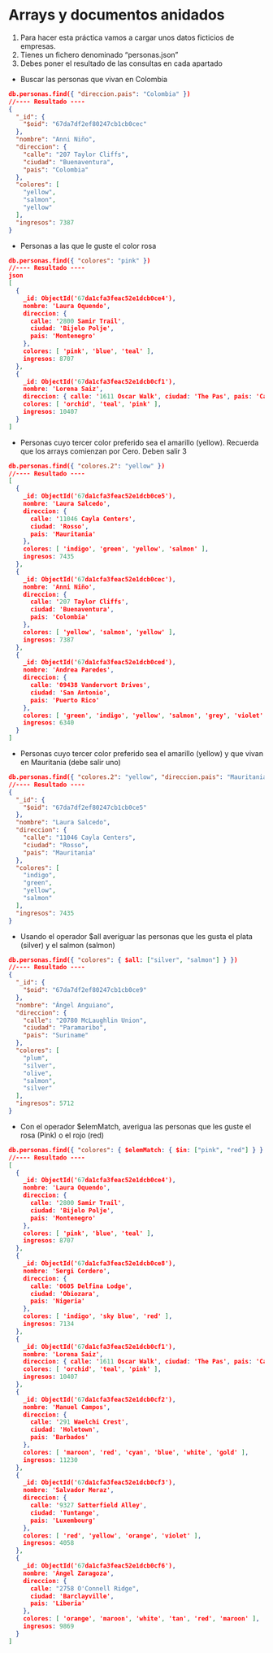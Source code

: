 # Arrays y documentos anidados

1. Para hacer esta práctica vamos a cargar unos datos ficticios de empresas.
2. Tienes un fichero denominado “personas.json”
3. Debes poner el resultado de las consultas en cada apartado

- Buscar las personas que vivan en Colombia
``` json
db.personas.find({ "direccion.pais": "Colombia" })
//---- Resultado ----
{
  "_id": {
    "$oid": "67da7df2ef80247cb1cb0cec"
  },
  "nombre": "Anni Niño",
  "direccion": {
    "calle": "207 Taylor Cliffs",
    "ciudad": "Buenaventura",
    "pais": "Colombia"
  },
  "colores": [
    "yellow",
    "salmon",
    "yellow"
  ],
  "ingresos": 7387
}
```

- Personas a las que le guste el color rosa
``` json
db.personas.find({ "colores": "pink" })
//---- Resultado ----
json
[
  {
    _id: ObjectId('67da1cfa3feac52e1dcb0ce4'),
    nombre: 'Laura Oquendo',
    direccion: {
      calle: '2800 Samir Trail',
      ciudad: 'Bijelo Polje',
      pais: 'Montenegro'
    },
    colores: [ 'pink', 'blue', 'teal' ],
    ingresos: 8707
  },
  {
    _id: ObjectId('67da1cfa3feac52e1dcb0cf1'),
    nombre: 'Lorena Saiz',
    direccion: { calle: '1611 Oscar Walk', ciudad: 'The Pas', pais: 'Canada' },
    colores: [ 'orchid', 'teal', 'pink' ],
    ingresos: 10407
  }
]
```

- Personas cuyo tercer color preferido sea el amarillo (yellow). Recuerda que los arrays comienzan por Cero. Deben salir 3
``` json
db.personas.find({ "colores.2": "yellow" })
//---- Resultado ----
[
  {
    _id: ObjectId('67da1cfa3feac52e1dcb0ce5'),
    nombre: 'Laura Salcedo',
    direccion: {
      calle: '11046 Cayla Centers',
      ciudad: 'Rosso',
      pais: 'Mauritania'
    },
    colores: [ 'indigo', 'green', 'yellow', 'salmon' ],
    ingresos: 7435
  },
  {
    _id: ObjectId('67da1cfa3feac52e1dcb0cec'),
    nombre: 'Anni Niño',
    direccion: {
      calle: '207 Taylor Cliffs',
      ciudad: 'Buenaventura',
      pais: 'Colombia'
    },
    colores: [ 'yellow', 'salmon', 'yellow' ],
    ingresos: 7387
  },
  {
    _id: ObjectId('67da1cfa3feac52e1dcb0ced'),
    nombre: 'Andrea Paredes',
    direccion: {
      calle: '09438 Vandervort Drives',
      ciudad: 'San Antonio',
      pais: 'Puerto Rico'
    },
    colores: [ 'green', 'indigo', 'yellow', 'salmon', 'grey', 'violet' ],
    ingresos: 6340
  }
]
```

- Personas cuyo tercer color preferido sea el amarillo (yellow) y que vivan en Mauritania (debe salir uno)
``` json
db.personas.find({ "colores.2": "yellow", "direccion.pais": "Mauritania" })
//---- Resultado ----
{
  "_id": {
    "$oid": "67da7df2ef80247cb1cb0ce5"
  },
  "nombre": "Laura Salcedo",
  "direccion": {
    "calle": "11046 Cayla Centers",
    "ciudad": "Rosso",
    "pais": "Mauritania"
  },
  "colores": [
    "indigo",
    "green",
    "yellow",
    "salmon"
  ],
  "ingresos": 7435
}
```

- Usando el operador $all averiguar las personas que les gusta el plata (silver) y el salmon (salmon)
``` json
db.personas.find({ "colores": { $all: ["silver", "salmon"] } })
//---- Resultado ----
{
  "_id": {
    "$oid": "67da7df2ef80247cb1cb0ce9"
  },
  "nombre": "Ángel Anguiano",
  "direccion": {
    "calle": "20780 McLaughlin Union",
    "ciudad": "Paramaribo",
    "pais": "Suriname"
  },
  "colores": [
    "plum",
    "silver",
    "olive",
    "salmon",
    "silver"
  ],
  "ingresos": 5712
}
```

- Con el operador $elemMatch, averigua las personas que les guste el rosa (Pink) o el rojo (red)
``` json
db.personas.find({ "colores": { $elemMatch: { $in: ["pink", "red"] } } })
//---- Resultado ----
[
  {
    _id: ObjectId('67da1cfa3feac52e1dcb0ce4'),
    nombre: 'Laura Oquendo',
    direccion: {
      calle: '2800 Samir Trail',
      ciudad: 'Bijelo Polje',
      pais: 'Montenegro'
    },
    colores: [ 'pink', 'blue', 'teal' ],
    ingresos: 8707
  },
  {
    _id: ObjectId('67da1cfa3feac52e1dcb0ce8'),
    nombre: 'Sergi Cordero',
    direccion: {
      calle: '0605 Delfina Lodge',
      ciudad: 'Obiozara',
      pais: 'Nigeria'
    },
    colores: [ 'indigo', 'sky blue', 'red' ],
    ingresos: 7134
  },
  {
    _id: ObjectId('67da1cfa3feac52e1dcb0cf1'),
    nombre: 'Lorena Saiz',
    direccion: { calle: '1611 Oscar Walk', ciudad: 'The Pas', pais: 'Canada' },
    colores: [ 'orchid', 'teal', 'pink' ],
    ingresos: 10407
  },
  {
    _id: ObjectId('67da1cfa3feac52e1dcb0cf2'),
    nombre: 'Manuel Campos',
    direccion: {
      calle: '291 Waelchi Crest',
      ciudad: 'Holetown',
      pais: 'Barbados'
    },
    colores: [ 'maroon', 'red', 'cyan', 'blue', 'white', 'gold' ],
    ingresos: 11230
  },
  {
    _id: ObjectId('67da1cfa3feac52e1dcb0cf3'),
    nombre: 'Salvador Meraz',
    direccion: {
      calle: '9327 Satterfield Alley',
      ciudad: 'Tuntange',
      pais: 'Luxembourg'
    },
    colores: [ 'red', 'yellow', 'orange', 'violet' ],
    ingresos: 4058
  },
  {
    _id: ObjectId('67da1cfa3feac52e1dcb0cf6'),
    nombre: 'Ángel Zaragoza',
    direccion: {
      calle: "2758 O'Connell Ridge",
      ciudad: 'Barclayville',
      pais: 'Liberia'
    },
    colores: [ 'orange', 'maroon', 'white', 'tan', 'red', 'maroon' ],
    ingresos: 9869
  }
]
```